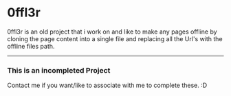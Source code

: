 # 0ffl3r
0ffl3r is an old project that i work on and like to make any pages offline by cloning the page content into a single file and replacing all the Url's with the offline files path.
<hr>
<h3>This is an incompleted Project</h3>
Contact me if you want/like to associate with me to complete these. :D
